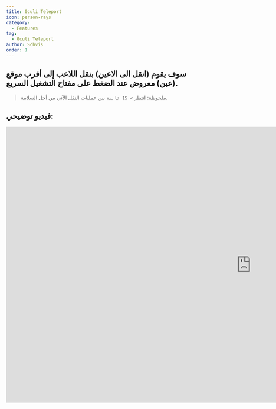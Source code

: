 ```yaml
---
title: 0culi Teleport
icon: person-rays
category:
  - Features
tag:
  - 0culi Teleport
author: Schvis
order: 1
---
```


## سوف يقوم (انقل الى الاعين) بنقل اللاعب إلى أقرب موقع (عين) معروض عند الضغط على مفتاح التشغيل السريع.

> ملحوظة: انتظر `> 15 ثانية` بين عمليات النقل الآني من أجل السلامة.

## فيديو توضيحي:

<div class="iframe-container"><iframe width="1328" height="747" src="https://www.youtube.com/embed/j2Yu31J7Yh4?list=PL5eI1Tb64p56g27qfYk7VuFTz4FK6YrKa" title="Korepi - Oculi/ChestTeleport" frameborder="0" allow="accelerometer; autoplay; clipboard-write; encrypted-media; gyroscope; picture-in-picture; web-share" referrerpolicy="strict-origin-when-cross-origin" allowfullscreen></iframe></div>